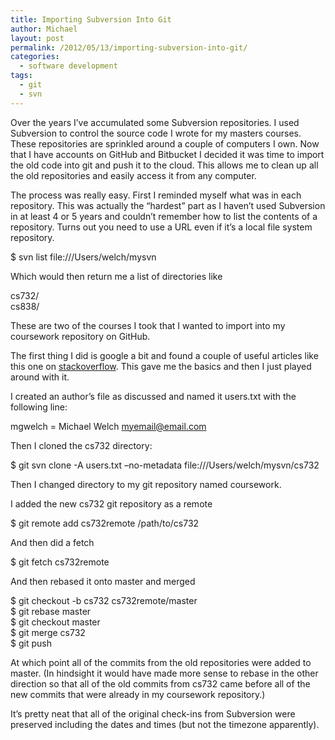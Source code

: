 ```yaml
---
title: Importing Subversion Into Git
author: Michael
layout: post
permalink: /2012/05/13/importing-subversion-into-git/
categories:
  - software development
tags:
  - git
  - svn
---
```

Over the years I&#8217;ve accumulated some Subversion repositories. I used Subversion to control the source code I wrote for my masters courses. These repositories are sprinkled around a couple of computers I own. Now that I have accounts on GitHub and Bitbucket I decided it was time to import the old code into git and push it to the cloud. This allows me to clean up all the old repositories and easily access it from any computer.

<!--more-->

The process was really easy. First I reminded myself what was in each repository. This was actually the &#8220;hardest&#8221; part as I haven&#8217;t used Subversion in at least 4 or 5 years and couldn&#8217;t remember how to list the contents of a repository. Turns out you need to use a URL even if it&#8217;s a local file system repository.

$ svn list file:///Users/welch/mysvn

Which would then return me a list of directories like

cs732/  
cs838/

These are two of the courses I took that I wanted to import into my coursework repository on GitHub.

The first thing I did is google a bit and found a couple of useful articles like this one on [stackoverflow][1]. This gave me the basics and then I just played around with it.

I created an author&#8217;s file as discussed and named it users.txt with the following line:

mgwelch = Michael Welch <myemail@email.com>

Then I cloned the cs732 directory:

$ git svn clone -A users.txt &#8211;no-metadata file:///Users/welch/mysvn/cs732

Then I changed directory to my git repository named coursework.

I added the new cs732 git repository as a remote

$ git remote add cs732remote /path/to/cs732

And then did a fetch

$ git fetch cs732remote

And then rebased it onto master and merged

$ git checkout -b cs732 cs732remote/master  
$ git rebase master  
$ git checkout master  
$ git merge cs732  
$ git push 

At which point all of the commits from the old repositories were added to master. (In hindsight it would have made more sense to rebase in the other direction so that all of the old commits from cs732 came before all of the new commits that were already in my coursework repository.)

It&#8217;s pretty neat that all of the original check-ins from Subversion were preserved including the dates and times (but not the timezone apparently).

 [1]: http://stackoverflow.com/questions/79165/how-to-migrate-svn-with-history-to-a-new-git-repository "Import svn into git"